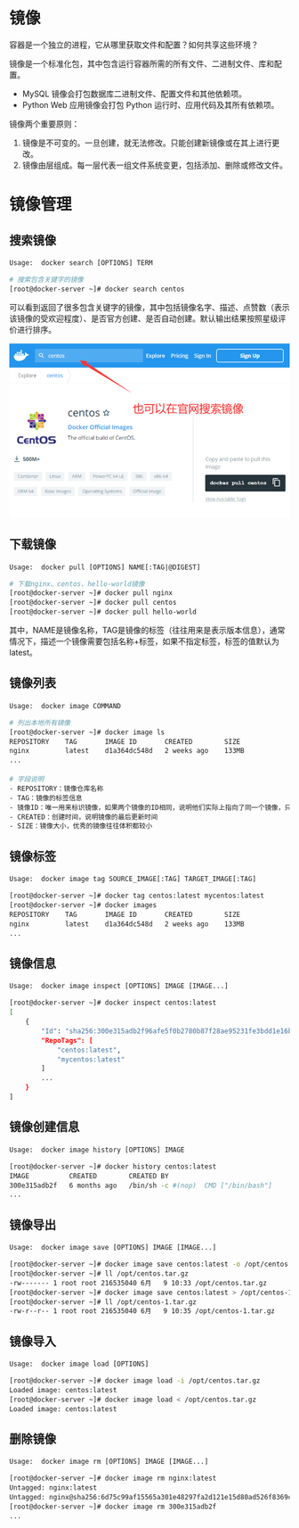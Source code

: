 # 镜像
容器是一个独立的进程，它从哪里获取文件和配置？如何共享这些环境？

镜像是一个标准化包，其中包含运行容器所需的所有文件、二进制文件、库和配置。
- MySQL 镜像会打包数据库二进制文件、配置文件和其他依赖项。
- Python Web 应用镜像会打包 Python 运行时、应用代码及其所有依赖项。

镜像两个重要原则：
1. 镜像是不可变的。一旦创建，就无法修改。只能创建新镜像或在其上进行更改。
2. 镜像由层组成。每一层代表一组文件系统变更，包括添加、删除或修改文件。


# 镜像管理
## 搜索镜像
`Usage:  docker search [OPTIONS] TERM`
```bash
# 搜索包含关键字的镜像
[root@docker-server ~]# docker search centos
```
可以看到返回了很多包含关键字的镜像，其中包括镜像名字、描述、点赞数（表示该镜像的受欢迎程度）、是否官方创建、是否自动创建。默认输出结果按照星级评价进行排序。

![img](02.docker镜像管理/docker_hub搜索.png)


## 下载镜像
`Usage:  docker pull [OPTIONS] NAME[:TAG|@DIGEST]`
```bash
# 下载nginx、centos、hello-world镜像
[root@docker-server ~]# docker pull nginx
[root@docker-server ~]# docker pull centos
[root@docker-server ~]# docker pull hello-world
```
其中，NAME是镜像名称，TAG是镜像的标签（往往用来是表示版本信息），通常情况下，描述一个镜像需要包括名称+标签，如果不指定标签，标签的值默认为latest。


## 镜像列表
`Usage:  docker image COMMAND`
```bash
# 列出本地所有镜像
[root@docker-server ~]# docker image ls
REPOSITORY    TAG       IMAGE ID       CREATED        SIZE
nginx         latest    d1a364dc548d   2 weeks ago    133MB
...

# 字段说明
- REPOSITORY：镜像仓库名称
- TAG：镜像的标签信息
- 镜像ID：唯一用来标识镜像，如果两个镜像的ID相同，说明他们实际上指向了同一个镜像，只是具有不同标签名称而已
- CREATED：创建时间，说明镜像的最后更新时间
- SIZE：镜像大小，优秀的镜像往往体积都较小
```


## 镜像标签
`Usage:  docker image tag SOURCE_IMAGE[:TAG] TARGET_IMAGE[:TAG]`
```bash
[root@docker-server ~]# docker tag centos:latest mycentos:latest
[root@docker-server ~]# docker images
REPOSITORY    TAG       IMAGE ID       CREATED        SIZE
nginx         latest    d1a364dc548d   2 weeks ago    133MB
...
```


## 镜像信息
`Usage:  docker image inspect [OPTIONS] IMAGE [IMAGE...]`
```bash
[root@docker-server ~]# docker inspect centos:latest 
[
    {
        "Id": "sha256:300e315adb2f96afe5f0b2780b87f28ae95231fe3bdd1e16b9ba606307728f55",
        "RepoTags": [
            "centos:latest",
            "mycentos:latest"
        ]
        ...
    }
]
```

## 镜像创建信息
`Usage:  docker image history [OPTIONS] IMAGE`
```bash
[root@docker-server ~]# docker history centos:latest 
IMAGE          CREATED        CREATED BY                                      SIZE      COMMENT
300e315adb2f   6 months ago   /bin/sh -c #(nop)  CMD ["/bin/bash"]            0B        
...
```

## 镜像导出
`Usage:  docker image save [OPTIONS] IMAGE [IMAGE...]`
```bash
[root@docker-server ~]# docker image save centos:latest -o /opt/centos.tar.gz
[root@docker-server ~]# ll /opt/centos.tar.gz 
-rw------- 1 root root 216535040 6月   9 10:33 /opt/centos.tar.gz
[root@docker-server ~]# docker image save centos:latest > /opt/centos-1.tar.gz
[root@docker-server ~]# ll /opt/centos-1.tar.gz 
-rw-r--r-- 1 root root 216535040 6月   9 10:35 /opt/centos-1.tar.gz
```

## 镜像导入
`Usage:  docker image load [OPTIONS]`
```bash
[root@docker-server ~]# docker image load -i /opt/centos.tar.gz 
Loaded image: centos:latest
[root@docker-server ~]# docker image load < /opt/centos.tar.gz 
Loaded image: centos:latest
```

## 删除镜像
`Usage:  docker image rm [OPTIONS] IMAGE [IMAGE...]`
```bash
[root@docker-server ~]# docker image rm nginx:latest 
Untagged: nginx:latest
Untagged: nginx@sha256:6d75c99af15565a301e48297fa2d121e15d80ad526f8369c526324f0f7ccb750
[root@docker-server ~]# docker image rm 300e315adb2f
...
```
